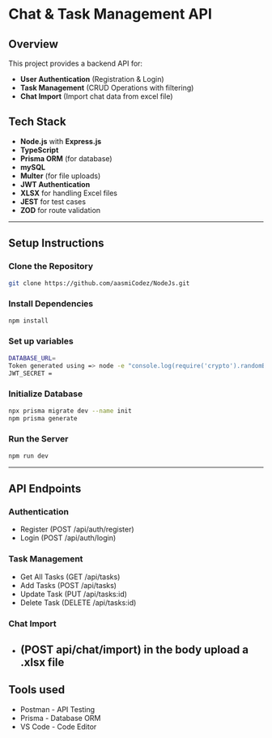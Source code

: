 # Chat & Task Management API

## Overview

This project provides a backend API for:

- **User Authentication** (Registration & Login)
- **Task Management** (CRUD Operations with filtering)
- **Chat Import** (Import chat data from excel file)

## Tech Stack

- **Node.js** with **Express.js**
- **TypeScript**
- **Prisma ORM** (for database)
- **mySQL**
- **Multer** (for file uploads)
- **JWT Authentication**
- **XLSX** for handling Excel files
- **JEST** for test cases
- **ZOD** for route validation

---

## Setup Instructions

### Clone the Repository

```sh
git clone https://github.com/aasmiCodez/NodeJs.git
```

### Install Dependencies

```sh
npm install
```

### Set up variables

```sh
DATABASE_URL=
Token generated using => node -e "console.log(require('crypto').randomBytes(64).toString('hex'))"
JWT_SECRET =
```

### Initialize Database

```sh
npx prisma migrate dev --name init
npm prisma generate
```

### Run the Server

```sh
npm run dev
```

---

## API Endpoints

### Authentication

- Register (POST /api/auth/register)
- Login (POST /api/auth/login)

### Task Management

- Get All Tasks (GET /api/tasks)
- Add Tasks (POST /api/tasks)
- Update Task (PUT /api/tasks:id)
- Delete Task (DELETE /api/tasks:id)

### Chat Import

- ## (POST api/chat/import) in the body upload a .xlsx file

## Tools used

- Postman - API Testing
- Prisma - Database ORM
- VS Code - Code Editor
